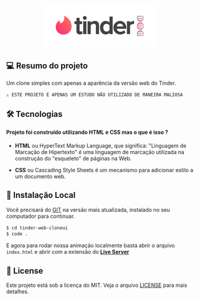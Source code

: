<h1 align="center">
    <img src="./assets/icon-repo-tinder.png" alt="Tinder Clone Interface by Jhony Walker" width="300px" />
</h1>

## 💻 Resumo do projeto

Um clone simples com apenas a aparência da versão web do Tinder.

```text
⚠ ESTE PROJETO É APENAS UM ESTUDO NÃO UTILIZADO DE MANEIRA MALIOSA
```

## 🛠 Tecnologias

#### Projeto foi construído utilizando **HTML** e CSS mas o que é isso ?

- **HTML** ou HyperText Markup Language, que significa: "Linguagem de Marcação de Hipertexto" é uma linguagem de marcação utilizada na construção do "esqueleto" de páginas na Web.

- **CSS** ou Cascading Style Sheets é um mecanismo para adicionar estilo a um documento web.

## 🔨 Instalação Local

Você precisará do [GIT](https://git-scm.com/) na versão mais atualizada, instalado no seu computador para continuar.

```bash
$ cd tinder-web-cloneui
$ code .
```

E agora para rodar nossa animação localmente basta abrir o arquivo `index.html` e abrir com a extensão do **[Live Server](https://marketplace.visualstudio.com/items?itemName=ritwickdey.LiveServer)**

## 📖 License

Este projeto está sob a licença do MIT. Veja o arquivo [LICENSE](LICENSE.md) para mais detalhes.
